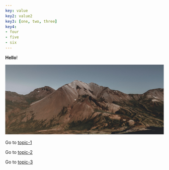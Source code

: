 ```yaml
---
key: value
key2: value2
key3: [one, two, three]
key4:
- four
- five
- six
---
```


**Hello**!

![](images/mountain.jpg ':class=banner-image')

Go to [topic-1](topic-1.md)

Go to [topic-2](/my-folder/topic-2.md)

Go to [topic-3](/my-folder/my-folder-2/topic-3.md)

